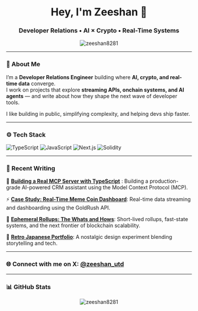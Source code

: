 <h1 align="center">Hey, I'm Zeeshan 👋</h1>
<h3 align="center">Developer Relations • AI × Crypto • Real-Time Systems</h3>

<p align="center">
  <img src="https://komarev.com/ghpvc/?username=zeeshan8281&label=Profile%20Views&color=blueviolet&style=flat-square" alt="zeeshan8281" />
</p>

---

### 🧭 About Me

I’m a **Developer Relations Engineer** building where **AI, crypto, and real-time data** converge.  
I work on projects that explore **streaming APIs, onchain systems, and AI agents** — and write about how they shape the next wave of developer tools.

I like building in public, simplifying complexity, and helping devs ship faster.

---

### ⚙️ Tech Stack

![TypeScript](https://img.shields.io/badge/-TypeScript-000?style=for-the-badge&logo=typescript)
![JavaScript](https://img.shields.io/badge/-JavaScript-000?style=for-the-badge&logo=javascript)
![Next.js](https://img.shields.io/badge/-Next.js-000?style=for-the-badge&logo=nextdotjs)
![Solidity](https://img.shields.io/badge/-Solidity-000?style=for-the-badge&logo=solidity)

---

### 🚀 Recent Writing

🧩 [**Building a Real MCP Server with TypeScript**](https://zeeshan8281.hashnode.dev/building-a-real-mcp-server-with-typescript-a-complete-crm-assistant-implementation) : Building a production-grade AI-powered CRM assistant using the Model Context Protocol (MCP).

⚡ [**Case Study: Real-Time Meme Coin Dashboard**](https://zeeshan8281.hashnode.dev/case-study-how-i-built-a-real-time-meme-coin-dashboard-with-a-streaming-api): Real-time data streaming and dashboarding using the GoldRush API.

🔄 [**Ephemeral Rollups: The Whats and Hows**](https://zeeshan8281.hashnode.dev/ephemeral-rollups-the-whats-and-hows): Short-lived rollups, fast-state systems, and the next frontier of blockchain scalability.

🎨 [**Retro Japanese Portfolio**](https://zeeshan8281.hashnode.dev/building-a-retro-japanese-inspired-portfolio-a-love-letter-to-80s-90s-japan-and-hiroshi-nagai): A nostalgic design experiment blending storytelling and tech.

---

### 🌐 Connect with me on X: [@zeeshan_utd](https://x.com/zeeshan_utd)

---

### 📊 GitHub Stats

<p align="center">
  <img src="https://github-readme-stats.vercel.app/api?username=zeeshan8281&show_icons=true&theme=radical" alt="zeeshan8281" />
</p>
